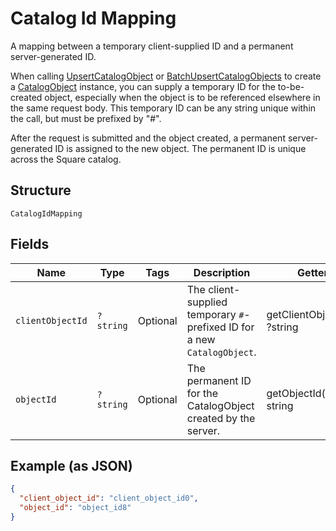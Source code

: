 
# Catalog Id Mapping

A mapping between a temporary client-supplied ID and a permanent server-generated ID.

When calling [UpsertCatalogObject](/doc/apis/catalog.md#upsert-catalog-object) or
[BatchUpsertCatalogObjects](/doc/apis/catalog.md#batch-upsert-catalog-objects) to
create a [CatalogObject](/doc/models/catalog-object.md) instance, you can supply
a temporary ID for the to-be-created object, especially when the object is to be referenced
elsewhere in the same request body. This temporary ID can be any string unique within
the call, but must be prefixed by "#".

After the request is submitted and the object created, a permanent server-generated ID is assigned
to the new object. The permanent ID is unique across the Square catalog.

## Structure

`CatalogIdMapping`

## Fields

| Name | Type | Tags | Description | Getter | Setter |
|  --- | --- | --- | --- | --- | --- |
| `clientObjectId` | `?string` | Optional | The client-supplied temporary `#`-prefixed ID for a new `CatalogObject`. | getClientObjectId(): ?string | setClientObjectId(?string clientObjectId): void |
| `objectId` | `?string` | Optional | The permanent ID for the CatalogObject created by the server. | getObjectId(): ?string | setObjectId(?string objectId): void |

## Example (as JSON)

```json
{
  "client_object_id": "client_object_id0",
  "object_id": "object_id8"
}
```

